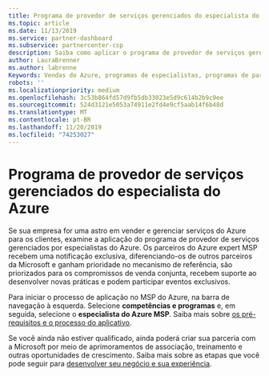 ```yaml
---
title: Programa de provedor de serviços gerenciados do especialista do Azure | Centro de parceiros
ms.topic: article
ms.date: 11/13/2019
ms.service: partner-dashboard
ms.subservice: partnercenter-csp
description: Saiba como aplicar o programa de provedor de serviços gerenciados do especialista do Azure, o Azure expert MSP.
author: LauraBrenner
ms.author: labrenne
Keywords: Vendas do Azure, programas de especialistas, programas de parceiros
robots: ''
ms.localizationpriority: medium
ms.openlocfilehash: 3c53b864fd57d9fb5db33023e5d9c614b2b9c9ee
ms.sourcegitcommit: 524d3121e5053a74911e2fd4e9cf5aab14f6b48d
ms.translationtype: MT
ms.contentlocale: pt-BR
ms.lasthandoff: 11/20/2019
ms.locfileid: "74253027"
---
```

# <a name="azure-expert-managed-services-provider-program"></a>Programa de provedor de serviços gerenciados do especialista do Azure


Se sua empresa for uma astro em vender e gerenciar serviços do Azure para os clientes, examine a aplicação do programa de provedor de serviços gerenciados por especialistas do Azure. Os parceiros do Azure expert MSP recebem uma notificação exclusiva, diferenciando-os de outros parceiros da Microsoft e ganham prioridade no mecanismo de referência, são priorizados para os compromissos de venda conjunta, recebem suporte ao desenvolver novas práticas e podem participar eventos exclusivos.

Para iniciar o processo de aplicação no MSP do Azure, na barra de navegação à esquerda. Selecione **competências e programas** e, em seguida, selecione o **especialista do Azure MSP**. Saiba mais sobre [os pré-requisitos e o processo do aplicativo](https://partner.microsoft.com/membership/azure-expert-msp). 

Se você ainda não estiver qualificado, ainda poderá criar sua parceria com a Microsoft por meio de aprimoramentos de associação, treinamento e outras oportunidades de crescimento.
Saiba mais sobre as etapas que você pode seguir para [desenvolver seu negócio e sua experiência](https://partner.microsoft.com/membership/azure-expert-msp).

